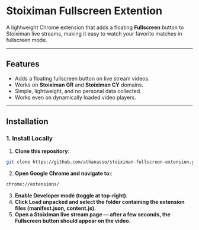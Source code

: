 # Stoiximan Fullscreen Extention

A lightweight Chrome extension that adds a floating **Fullscreen** button to Stoiximan live streams, making it easy to watch your favorite matches in fullscreen mode.

---

## Features

- Adds a floating fullscreen button on live stream videos.
- Works on **Stoiximan GR** and **Stoiximan CY** domains.
- Simple, lightweight, and no personal data collected.
- Works even on dynamically loaded video players.

---

## Installation

### 1. Install Locally

1. **Clone this repository**:

```bash
git clone https://github.com/athanasso/stoiximan-fullscreen-extension.git
```

2. **Open Google Chrome and navigate to:**:
```bash
chrome://extensions/
```
3. **Enable Developer mode (toggle at top-right).**
4. **Click Load unpacked and select the folder containing the extension files (manifest.json, content.js).**
5. **Open a Stoiximan live stream page — after a few seconds, the Fullscreen button should appear on the video.**
